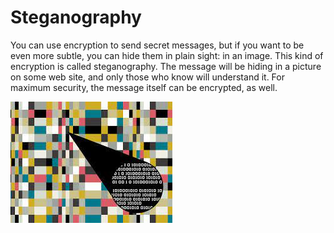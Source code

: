 # Steganography

You can use encryption to send secret messages, but if you want to be even more subtle, you can hide them in plain sight: in an image.
This kind of encryption is called steganography.
The message will be hiding in a picture on some web site, and only those who know will understand it. 
For maximum security, the message itself can be encrypted, as well.

![alt text](https://github.com/levente-murgas/Steganography/blob/master/download.jpg?raw=true)
